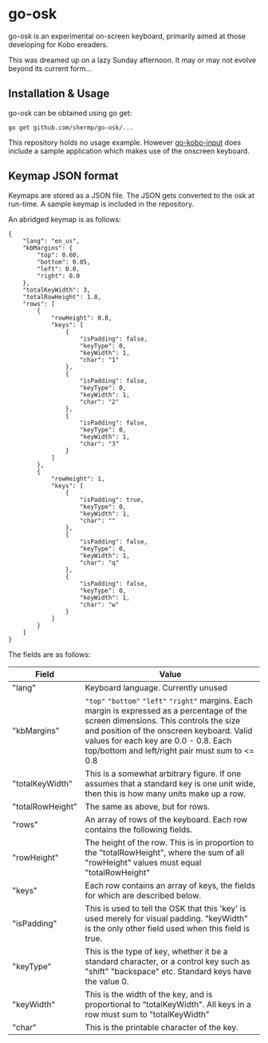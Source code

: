 # go-osk
go-osk is an experimental on-screen keyboard, primarily aimed at those developing for Kobo ereaders.

This was dreamed up on a lazy Sunday afternoon. It may or may not evolve beyond its current form...

## Installation & Usage

go-osk can be obtained using go get:
```
go get github.com/shermp/go-osk/...
```

This repository holds no usage example. However [go-kobo-input](https://github.com/shermp/go-kobo-input) does include a sample application which makes use of the onscreen keyboard.

## Keymap JSON format
Keymaps are stored as a JSON file. The JSON gets converted to the osk at run-time. A sample keymap is included in the repository.

An abridged keymap is as follows:
```
{
	"lang": "en_us",
	"kbMargins": {
		"top": 0.60,
		"bottom": 0.05,
		"left": 0.0,
		"right": 0.0
	},
	"totalKeyWidth": 3,
	"totalRowHeight": 1.8,
	"rows": [
		{
			"rowHeight": 0.8,
			"keys": [
				{
					"isPadding": false,
					"keyType": 0,
					"keyWidth": 1,
					"char": "1"
				},
				{
					"isPadding": false,
					"keyType": 0,
					"keyWidth": 1,
					"char": "2"
				},
				{
					"isPadding": false,
					"keyType": 0,
					"keyWidth": 1,
					"char": "3"
				}
            ]
        },
        {
			"rowHeight": 1,
			"keys": [
				{
					"isPadding": true,
					"keyType": 0,
					"keyWidth": 1,
					"char": ""
				},
				{
					"isPadding": false,
					"keyType": 0,
					"keyWidth": 1,
					"char": "q"
				},
				{
					"isPadding": false,
					"keyType": 0,
					"keyWidth": 1,
					"char": "w"
				}
            ]
        }
    ]
}
```
The fields are as follows:

|Field|Value|
|---|---|
|"lang"|Keyboard language. Currently unused|
|"kbMargins"|`"top"` `"bottom"` `"left"` `"right"` margins. Each margin is expressed as a percentage of the screen dimensions. This controls the size and position of the onscreen keyboard. Valid values for each key are 0.0 - 0.8. Each top/bottom and left/right pair must sum to <= 0.8|
|"totalKeyWidth"|This is a somewhat arbitrary figure. If one assumes that a standard key is one unit wide, then this is how many units make up a row.|
|"totalRowHeight"|The same as above, but for rows.
|"rows"|An array of rows of the keyboard. Each row contains the following fields.|
|"rowHeight"|The height of the row. This is in proportion to the "totalRowHeight", where the sum of all "rowHeight" values must equal "totalRowHeight"|
|"keys"|Each row contains an array of keys, the fields for which are described below.|
|"isPadding"|This is used to tell the OSK that this 'key' is used merely for visual padding. "keyWidth" is the only other field used when this field is true.|
|"keyType"|This is the type of key, whether it be a standard character, or a control key such as "shift" "backspace" etc. Standard keys have the value 0.|
|"keyWidth"|This is the width of the key, and is proportional to "totalKeyWidth". All keys in a row must sum to "totalKeyWidth"|
|"char"|This is the printable character of the key.|

